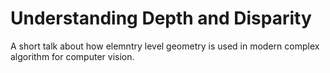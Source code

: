 # Understanding Depth and Disparity

A short talk about how elemntry level geometry is used in modern complex algorithm for computer vision.
